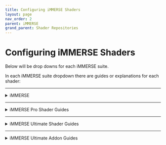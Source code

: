 ```yaml
---
title: Configuring iMMERSE Shaders
layout: page
nav_order: 2
parent: iMMERSE
grand_parent: Shader Repositories
---
```


# Configuring iMMERSE Shaders

Below will be drop downs for each iMMERSE suite.

In each iMMERSE suite dropdown there are guides or explanations for each shader:

---

<details markdown="block" class="details-tree">
<summary>iMMERSE</summary>

This section will guide you through setting up and configuring shaders within the iMMERSE shader suite!

---

<details markdown="block" class="details-tree">
<summary>iMMERSE Launchpad</summary>

iMMERSE Launchpad is a helper shader, in so, there won't be a whole lot of changes you can see on screen, or require configuring from the user.

However, there are neat things you can do with it listed below:

---

<details markdown="block" class="details-tree">
<summary>Smoothed Normals</summary>

Smoothed Normals allows you to better smooth over the normals that are given to shaders from ReShade.

Simply, toggle on Smoothed Normals in Launchpad's avaliable arguments to enable it.

---

* Smoothed Normals
    ![Smoothed Normals](../images/configuring-immerse-shaders/launchpad_smoothed_normals.png)

* Original Normals
    ![Original Normals](../images/configuring-immerse-shaders/launchpad_original_normals.png)

</details>

---

<details markdown="block" class="details-tree">
<summary>Textured Normals</summary>

Textured Normals allows you to bring more detail out into the normals, by estimating the surface relief through color information.

{: .note}
Textured Normals requires Smoothed Normals to be active beforehand.

---

## Arguments:

* Textured Normals Sample Radius:

    Value used to increase or decrease the sampling radius of added textured normals.

    You do not want this value to be too high, please use it with caution!

* Textured Normals Intensity

    Value used to increase or decrease the intensity of added textured normals.

    You do not want this value to be too high, please use it with caution!

* Textured Normals Quality

    Value ranging from 1 to 3 that allows the user to increase or decrease the quality of the textured normals on screen.

</details>

---

<details markdown="block" class="details-tree">
<summary>Optical Flow</summary>

Optical Flow is a process that estimates movement within the screen space. This allows shaders to more acurately account for the motion of your game camera and objects in motion.

Shaders, like iMMERSE Pro RTGI require Optical Flow in order to work properly.

---

## Arguments

* Optical Flow Filter Smoothness

    Allows the user to change the value of smoothness in the optical flow estimation.

    Too high and you will lose finer details.

    Too low, and you will enable the estimation to allow for artifacts.

---

## Preprocessors

* OPTICAL_FLOW_MATCHING_LAYERS

    Alows for three options from the user in order to increase or decrease the accuracy of the optical flow estimation:
    
     * 0: Luma (fastest)

     * 1: Luma + Depth (more accurate, slower, recommended)

     * 2: Circular Harmonics (most accurate, slowest)

* OPTICAL_FLOW_RESOLUTION
    
    Allows three options from the user in relation to increasing or decreasing the resolution of the optical flow estimation:

     * 0: Full Resolution (slowest)

     * 1: Half Resolution (faster, recommended)

     * 2: Quarter Resolution (fastest)

</details>

</details>

---

<details markdown="block" class="details-tree">
<summary>iMMERSE MXAO</summary>

iMMERSE MXAO is Marty's new iteration of MXAO, a robust ambient occlusion shader based off of GTAO and Irradiance Bitfields.

---

<details markdown="block" class="details-tree">
<summary>Configuring iMMERSE MXAO</summary>

By default, MXAO should look on-par with most ambient occlusion solutions out of the box, but some users might like to tweak it a bit more for their needs.

The steps below will guide you through each function, and provide you with good practices to follow.

---

## **Step 1:** Find a testing area

While iMMERSE MXAO can be used anywhere, it's best to find a **static area with complex geometry** so that you can better configure the settings that you have avalible to you.

Also make sure to find one area with **foliage or flat geometry** to prevent haloing or shadows around them.

---

## **Step 2:** Enable "Show Raw AO" and configure "AO Type" preprocessor

Start off by enabling "Show Raw AO", this will allow you to better see what each AO type does on screen without the noise of textures and colors.

If you are on an area without geometry, the screen will just be white. So make sure you set it up before you started trying to configure it.

---

By default, MXAO will use GTAO, however, there are three others from you to choose from:

![MXAO Modes Comparison](../images/configuring-immerse-shaders/mxao_comparison_numbered.png)

* **0**: Ground Truth Ambient Occlusion (high contrast, fast)

* **1**: Solid Angle (smoother, fastest)

* **2**: Visibility Bitmask (DX11+ only, highest quality, slower)

* **3**: Visibility Bitmask w/ Solid Angle (like 2, only smoother)

AO type 3 will often be the best looking, but will only work in DX11 and above, alongside it will also be the harshest to performance.

---

## **Step 3:** Configure "Sample Quality and Shading Rate" Arguments

![MXAO Quality Comparison](../images/configuring-immerse-shaders/mxao_quality_comparison.png)

"Sample Quality" configures how many times geometry will be taken to generate the ambient occlusion. While this raises the quality and how detailed and dark the geometry is, it will also be harsher on performance the higher it is.

Often, you will not have to go past very high, however, large radius setups might require a higher "Sample Quality" configuration.

"Shading Rate" allows the user to configure the size of the processed frame slices for the ambient occlusion. The larger, the better the quality will be, but also the bigger the performance hit.

---

## **Step 4:** Configure "Sample Radius" Argument

![MXAO Sample Radius Comparison](../images/configuring-immerse-shaders/mxao_sampleradius_comparison_numbered.png)

"Sample Radius" defines how far MXAO will reach out and spread it's shading. The lower this argue is set the closer the shading will be concentrated.

"Increase Radius with Distance" is a toggle that configures MXAO's radius so that it scales the shading based around how far away the object is from the screen. This is good for games with an extremely huge horizon, but might look wrong for buildings far-away or massively detailed objects.

Keep in mind that you should configure "Sample Radius" in MXAO so that it is not producing halos in its shading that "spread" in the environment. Below are examples of a correct configuration, and a wrong configuration.

![MXAO Bad Example](../images/configuring-immerse-shaders/mxao_excessive_sample_radius_example.png)

---

## **Step 5:** Configure "Ambient Occlusion Amount, Fade-Out Distance, and Filter Quality" arguments

![MXAO Amount Comparison](../images/configuring-immerse-shaders/mxao_amount_comparison.png)

"Ambient Occlusion Amount" allows you to configure how strong the shadows are. Larger and close together objects should be dark, but, you want to avoid excessive shading on leaves and tiny objects.

"Fade-Out Distance" defines how far the AO will be processed until it disappears completely. With 1.0 being the horizon, and 0.1 being the most-valid closer value to the screen. It is recommended to change the Radius according to how intense and "correct" the scene looks with that.

"Filter Quality" is an option to provide better filtering and blending to the scene by reducing MXAO's banding and noise. Higher values will look better, but they will also lower performance.

---

</details>

</details>

---

<details markdown="block" class="details-tree">
<summary>iMMERSE Sharpen</summary>

iMMERSE Sharpen is Marty's new iteration of DELC, a local contrast sharpener.

---

<details markdown="block" class="details-tree">
<summary>Configuring iMMERSE Sharpen</summary>

## **Step 1:** Finding a testing area:

While iMMERSE Sharpen can be used anywhere, it's best to find a **static area with complex texturing** so that you can better configure the settings that you have avalible to you.

---

## **Step 2:** Configuring Sharpen Intensity

iMMERSE Sharpen has a single slider. Sharpen Intensity. This means that it takes very little in order to properly sharpen the scene.

You want to manage this argument where there is a noticble increase in game details, but not overly sharpening what there is to offer.

Start at the value of `0.000` and work your way up until you're able to find details being presnted more in the scene you've chosen.

---

* Base Image:
    ![Base Image](../images/configuring-immerse-shaders/sharpen_no_sharpen.png)

* Properly Sharpened Image:
    ![Sharpened Image](../images/configuring-immerse-shaders/sharpen_properly_sharpened.png)

* Badly Sharpened Image:
    ![Badly Sharpened Image](../images/configuring-immerse-shaders/sharpen_badly_sharpened.png)

</details>

</details>

---

<details markdown="block" class="details-tree">
<summary>iMMERSE Anti Aliasing</summary>

iMMERSE Anti-Aliasing is Marty's itteration of SMAA.

---

<details markdown="block" class="details-tree">
<summary>General Parameters</summary>

* `Edge Detection Type`: 

    * This parameter provides different options to the user for customizing the type of edge detection used. The best option for most scenarios is `Color edge detection (max)`.

* `Enable Predicated Thresholding`:

    * This feature allows iMMERSE Anti Aliasing to utilize the depth buffer to better calculate edges that often get missed by the edge detection methods. It is recommended to enable this feature.

* `SMAA_USE_EXTENDED_EDGE_DETECTION`

    * This preprocessor for iMMERSE Anti Aliasing extends the color detection range of SMAA, allowing for increased detection of edges. The usable values are 0 and 1.

</details>

---

<details markdown="block" class="details-tree">
<summary>With Depth</summary>

## **Step 1:** Select the option `View edges` for the parameter `Debug Output`:

* This will allow you to see all of the edges that iMMERSE Anti Aliasing is able to detect, and will allow us to better see the changes that the shader is able to make!

    ![Debug Output Preview](../images/configuring-immerse-shaders/smaa_debug_edges_preview.png)

---

## **Step 2:** Select the option `Color edge detection (max)` for `Edge Detection Type`:

* This option is the best soltuion for getting the most amount of edges within iMMERSE Anti Aliasing.
        
    * However, other options can be chosen if desired.

        ![Color Edge Detection(Max) Preview](../images/configuring-immerse-shaders/smaa_color_edge_detection_max_argument.png)

---

## **Step 3:** Check the option for `Enable Predicated Thresholding`:

* With this selected, you should notice a large decrease of edges that are being detected, this is normal, do not panic, as we will be configuring other parameters in order to get more of those edges back into view!

    ![Enable Predicated Thresholding Debug Output Preview](../images/configuring-immerse-shaders/smaa_debug_edges_depth_preview.png)

---

## **Step 4:** Reduce `Edge Detection Threshold` and `Depth Edge Detection Threshold` parameters to the lowest value that they can go:

* This will increase the amount of edges that you see, other parameters will be configured in order to detect more edges later on.

    ![Reducing Edge Detection Threshold and Depth Edge Detection Threshold Parameter Preview](../images/configuring-immerse-shaders/smaa_reduce_edt_and_dedt.png)

---

## **Step 5:** Reduce `Predication Threshold` as low as it can go:

* If you already have this set to default values, the parameter will likely not change much within your scene.

    * Keep in mind that this parameter will not do anything if you do not have depth access within your game!

    ![Reducing Predication Threshold Parameter Preview](../images/configuring-immerse-shaders/smaa_reduce_pt.png)

---

## **Step 6:** Increase `Predication Strength` just enough to the point where you notice no extra changes within the scene:

* This will increase the depth predication strength in order to grab more edges that are noticble in depth, but not by the edge detection method.

* Keep in mind that this parameter also will not do anything if you do not have depth access within your game!

    * Good `Predication Strength` value debug output:

        ![Good](../images/configuring-immerse-shaders/smaa_debug_edge_prediction_good_strength_preview.png)

    * Poor `Predication Strength` value debug output:

        ![Not Good](../images/configuring-immerse-shaders/smaa_debug_edge_prediction_bad_strength_preview.png)

---

## **Step 7:** Reduce `Predication Scale` as far as you can go without picking up noise from textures.

* Good `Predication Scale` value debug output:

    ![Good](../images/configuring-immerse-shaders/smaa_debug_edge_pred_scale_good.png)

* Poor `Predication Scale` value debug output:
  
    ![Not Good](../images/configuring-immerse-shaders/smaa_debug_edge_pred_scale_bad.png)

---

## **Step 8:** Increase or Decrease Settings Based on Desired Performance:

* If performance is permitting in your game and system, max out:

* `Max Search Steps`

* `Max Search Steps Diagonal`

* `Corner Rounding`

    * If performance is an issue, you can reduce these down to whatever value pleases your framerate choice.

---

From this point forward you should notice a decrease in shimmer and bright aliasing within your game. 

Please know that this will not take away all of your aliasing issues, but it can be enough to give you that extra smoothing to edges!

  * SMAA Enabled:

    ![Enabled](../images/configuring-immerse-shaders/smaa_enabled_preview.png)

  * SMAA Disabled:

    ![Disabled](../images/configuring-immerse-shaders/smaa_disabled_preview.png)


You can now disable `Debug Output` and continue to the game as usual!

</details>

---

<details markdown="block" class="details-tree">
<summary>Without Depth</summary>

## **Step 1:** Select the option `View edges` for the parameter `Debug Output`:

* This will allow you to see all of the edges that iMMERSE Anti Aliasing is able to detect, and will allow us to better see the changes that the shader is able to make!

    ![Debug Output Preview](../images/configuring-immerse-shaders/smaa_debug_edges_preview.png)

---

## **Step 2:** Select the option `Color edge detection (max)` for `Edge Detection Type`:

* This option is the best soltuion for getting the most amount of edges within iMMERSE Anti Aliasing.

    * However, other options can be chosen if desired.

        ![Color Edge Detection(Max) Preview](../images/configuring-immerse-shaders/smaa_color_edge_detection_max_argument.png)

---

## **Step 3:** Reduce `Edge Detection Threshold` as far as you can go without picking up too many edges within textures:

* Some are fine, but you do not want a whole lot:

    * Good `Predication Scale` value debug output:

        ![Good](../images/configuring-immerse-shaders/smaa_debug_edge_detect_thresh_good.png)

    * Poor `Predication Scale` value debug output:
        
        ![Not Good](../images/configuring-immerse-shaders/smaa_debug_edge_detect_thresh_bad.png)

---

## **Step 4:** Enable `SMAA_USE_EXTENDED_EDGE_DETECTION` if desired:

* In theory this should allow iMMERSE Anti Aliasisng to provide better results for edges - however, in practice, the change is not always visable off the bat.

    ![SMAA USE EXTENDED EDGE DETECTION Argument Preview](../images/configuring-immerse-shaders/smaa_use_edge_extended_preview.png)

---

## **Step 5:** Increase or Decrease Settings Based on Desired Performance:

* If performance is permitting in your game and system, max out:

    * `Max Search Steps`

    * `Max Search Steps Diagonal`

    * `Corner Rounding`

        * If performance is an issue, you can reduce these down to whatever value pleases your framerate choice.

---

From this point forward you should notice a decrease in shimmer and bright aliasing within your game. 

Please know that this method is not as good as the method with depth detection - however, it might be enough to satisfy your desire to elimite those shimmers!

  * SMAA Enabled:

  ![Enabled](../images/configuring-immerse-shaders/smaa_no_depth_enabled.png)

  * SMAA Disabled:

  ![Disabled](../images/configuring-immerse-shaders/smaa_no_depth_disabled.png)

---

You can now disable `Debug Output` and continue to the game as usual!

</details>

</details>

</details>

---

<details markdown="block" class="details-tree">
<summary>iMMERSE Pro Shader Guides</summary>

This section will guide you through setting up and configuring specific shaders within the iMMERSE Pro shader suite!

---

<details markdown="block" class="details-tree">
<summary>iMMERSE Pro RTGI</summary>

WIP

</details>

---

<details markdown="block" class="details-tree">
<summary>iMMERSE Pro Clarity</summary>

Clarity is a shader that allows you to enhance texture and image details by adjusting the image's local contrast.

This allows you to add a soft glow or sharp, gritty textures to your game without the standard issues of haloing or noise.

Below is our guide on how to utilize Clarity to your advantage, and what you should look out for in order to get the best image possible!

<details markdown="block" class="details-tree">
<summary>Without Depth</summary>

## **Step 1:** Enable the Shader

* Simply check the shader `iMMERSE Pro Clarity [MartysMods_CLARITY.fx]` in the `Home` tab of ReShade.

    ![Check Clarity Shader](../images/configuring-immerse-shaders/immerse_clarity_enable.png)

* This will activate Clarity and give you the arguments at the bottom to change.

    ![Show User Clarity Options with Defaults](../images/configuring-immerse-shaders/show_user_clarity_arguments.png)

---

## **Step 2:** Configure `Texture Intensity` for Increased Perception and Clarity: 

To configure `Texture Intensity` for increased perception and clarity in the scene, move the slider to the right.

This does not take much.<br>
You will notice that textures end up popping out more, and the contrast of the overall scene will increase.

However, do not go extremely overboard with this effect, as it can damage the game author's original envision for the game!

* Example of the base game:

    ![Clarity Texture Intensity Base Game Image](../images/configuring-immerse-shaders/clarity_base_game_image.png)

* Example of a properly configured `Texture Intensity`:

    ![Clarity Texture Intensity Properly Configured](../images/configuring-immerse-shaders/clarity_properly_configured.png)

* Example of a poorly configured `Texture Intensity`:

    ![Clarity Texture Intensity Poorly Configured](../images/configuring-immerse-shaders/clarity_poorly_configured.png)

Once you have configured this argument to your liking, you might notice that the scene is slightly darker than it should be - this is where `Local Contrast Intensity` will come into play!

---

## **Step 3:** Configure `Local Contrast Intensity` to Remove Some Contrast

In order to remove some contrast from the image, while still keeping the benefits that iMMERSE Pro Clarity has to offer, you can configure the `Local Contrast Intensity` argument!

This argument is touchy, so it only needs a little bit.

You are going to want to match the original game world's contrast with this, so that when you flick iMMERSE Pro Clarty on and off, you would see no difference in the white and black points!

Moving this slider to the right, will increase the local contrast intensity giving the image a brighter feeling, while moving it to the left and give you a darker feel.

* Example of the base game:

    ![Clarity Local Contrast Base Game Image](../images/configuring-immerse-shaders/clarity_base_game_image.png)

* Example of a properly configured `Local Contrast Intensity`:

    ![Clarity Local Contrast Properly Configured](../images/configuring-immerse-shaders/clarity_properly_configured.png)

* Example of a poorly configured `Local Contrast Intensity`:

    ![Clarity Local Contrast Poorly Configured](../images/configuring-immerse-shaders/clarity_local_contrast_poorly_configured.png)

If you get results that are close to the original game, with the added benefits of increased texture resolve/quality - you have set up Clarity without any depth separation properly!

</details>

</details>

---

<details markdown="block" class="details-tree">
<summary>iMMERSE Pro Depth of Field</summary>

WIP

</details>

---

<details markdown="block" class="details-tree">
<summary>iMMERSE Pro ReGrade</summary>

WIP

</details>

---

<details markdown="block" class="details-tree">
<summary>iMMERSE Pro Solaris</summary>

WIP

</details>

</details>

---

<details markdown="block" class="details-tree">
<summary>iMMERSE Ultimate Shader Guides</summary>

This section will guide you through setting up and configuring specific shaders within the iMMERSE Ultimate shader suite!

---

<details markdown="block" class="details-tree">
<summary>iMMERSE Ultimate Convolution Bloom</summary>

WIP

</details>

</details>

---

<details markdown="block" class="details-tree">
<summary>iMMERSE Ultimate Addon Guides</summary>

This section will guide you through setting up and configuring specific shaders within the iMMERSE Ultimate Addon suite!

---

<details markdown="block" class="details-tree">
<summary>iMMERSE Ultimate ReGrade +</summary>

WIP

</details>

</details>